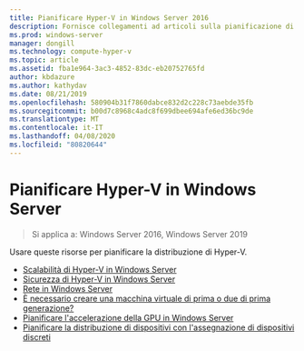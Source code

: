 ```yaml
---
title: Pianificare Hyper-V in Windows Server 2016
description: Fornisce collegamenti ad articoli sulla pianificazione di considerazioni per Hyper-V
ms.prod: windows-server
manager: dongill
ms.technology: compute-hyper-v
ms.topic: article
ms.assetid: fba1e964-3ac3-4852-83dc-eb20752765fd
author: kbdazure
ms.author: kathydav
ms.date: 08/21/2019
ms.openlocfilehash: 580904b31f7860dabce832d2c228c73aebde35fb
ms.sourcegitcommit: b00d7c8968c4adc8f699dbee694afe6ed36bc9de
ms.translationtype: MT
ms.contentlocale: it-IT
ms.lasthandoff: 04/08/2020
ms.locfileid: "80820644"
---
```

# <a name="plan-for-hyper-v-on-windows-server"></a>Pianificare Hyper-V in Windows Server

>Si applica a: Windows Server 2016, Windows Server 2019

Usare queste risorse per pianificare la distribuzione di Hyper-V.

- [Scalabilità di Hyper-V in Windows Server](plan-hyper-v-scalability-in-windows-server.md)  
- [Sicurezza di Hyper-V in Windows Server](plan-hyper-v-security-in-windows-server.md)
- [Rete in Windows Server](plan-hyper-v-networking-in-windows-server.md) 
- [È necessario creare una macchina virtuale di prima o due di prima generazione?](Should-I-create-a-generation-1-or-2-virtual-machine-in-Hyper-V.md)
- [Pianificare l'accelerazione della GPU in Windows Server](plan-for-gpu-acceleration-in-windows-server.md)
- [Pianificare la distribuzione di dispositivi con l'assegnazione di dispositivi discreti](plan-for-deploying-devices-using-discrete-device-assignment.md)
